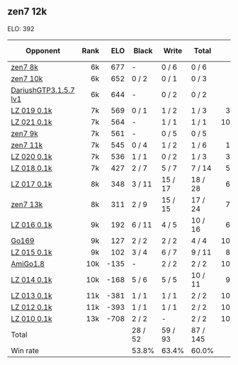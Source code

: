## zen7 12k ##

ELO: 392

Opponent | Rank | ELO | Black | Write | Total | Win rate
---------|-----:|----:|-------|-------|-------|-------:
[zen7 8k](zen7%208k.md) | 6k | 677 | - | 0 / 6 | 0 / 6 | 0.0%
[zen7 10k](zen7%2010k.md) | 6k | 652 | 0 / 2 | 0 / 1 | 0 / 3 | 0.0%
[DariushGTP3.1.5.7 lv1](DariushGTP3.1.5.7%20lv1.md) | 6k | 644 | - | 0 / 2 | 0 / 2 | 0.0%
[LZ 019 0.1k](LZ%20019%200.1k.md) | 7k | 569 | 0 / 1 | 1 / 2 | 1 / 3 | 33.3%
[LZ 021 0.1k](LZ%20021%200.1k.md) | 7k | 564 | - | 1 / 1 | 1 / 1 | 100.0%
[zen7 9k](zen7%209k.md) | 7k | 561 | - | 0 / 5 | 0 / 5 | 0.0%
[zen7 11k](zen7%2011k.md) | 7k | 545 | 0 / 4 | 1 / 2 | 1 / 6 | 16.7%
[LZ 020 0.1k](LZ%20020%200.1k.md) | 7k | 536 | 1 / 1 | 0 / 2 | 1 / 3 | 33.3%
[LZ 018 0.1k](LZ%20018%200.1k.md) | 7k | 427 | 2 / 7 | 5 / 7 | 7 / 14 | 50.0%
[LZ 017 0.1k](LZ%20017%200.1k.md) | 8k | 348 | 3 / 11 | 15 / 17 | 18 / 28 | 64.3%
[zen7 13k](zen7%2013k.md) | 8k | 311 | 2 / 9 | 15 / 15 | 17 / 24 | 70.8%
[LZ 016 0.1k](LZ%20016%200.1k.md) | 9k | 192 | 6 / 11 | 4 / 5 | 10 / 16 | 62.5%
[Go169](Go169.md) | 9k | 127 | 2 / 2 | 2 / 2 | 4 / 4 | 100.0%
[LZ 015 0.1k](LZ%20015%200.1k.md) | 9k | 102 | 3 / 4 | 6 / 7 | 9 / 11 | 81.8%
[AmiGo1.8](AmiGo1.8.md) | 10k | -135 | - | 2 / 2 | 2 / 2 | 100.0%
[LZ 014 0.1k](LZ%20014%200.1k.md) | 10k | -168 | 5 / 6 | 5 / 5 | 10 / 11 | 90.9%
[LZ 013 0.1k](LZ%20013%200.1k.md) | 11k | -381 | 1 / 1 | 1 / 1 | 2 / 2 | 100.0%
[LZ 012 0.1k](LZ%20012%200.1k.md) | 11k | -393 | 1 / 1 | 1 / 1 | 2 / 2 | 100.0%
[LZ 010 0.1k](LZ%20010%200.1k.md) | 13k | -708 | 2 / 2 | - | 2 / 2 | 100.0%
Total | | | 28 / 52 | 59 / 93 | 87 / 145 | 
Win rate| | | 53.8% | 63.4% | 60.0% | 
